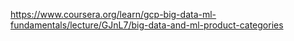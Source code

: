 https://www.coursera.org/learn/gcp-big-data-ml-fundamentals/lecture/GJnL7/big-data-and-ml-product-categories

